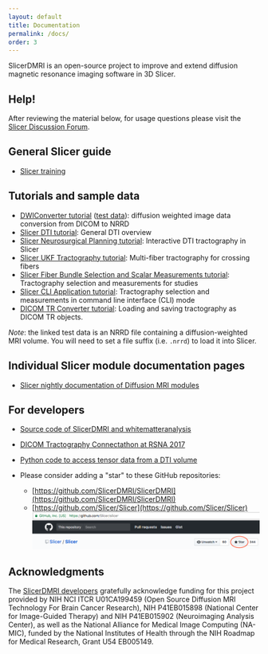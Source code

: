 ```yaml
---
layout: default
title: Documentation
permalink: /docs/
order: 3
---
```


SlicerDMRI is an open-source project to improve and extend diffusion magnetic resonance imaging software in 3D Slicer.

Help!
-----

After reviewing the material below, for usage questions please visit the [Slicer Discussion Forum](https://discourse.slicer.org).

General Slicer guide
---------------------
* [Slicer training](https://www.slicer.org/w/index.php/Documentation/Nightly/Training)

Tutorials and sample data
---------------------
* [DWIConverter tutorial](http://dmri.slicer.org/tutorials/dwi_converter) ([test data](https://github.com/Slicer/slicer.kitware.com-midas3-archive/releases/download/SHA256/717d68b4aee11b8ffba5dd5409ab87a658d9fbef3061a7dcd1088c0bf14a7473)): diffusion weighted image data conversion from DICOM to NRRD
* [Slicer DTI tutorial](http://dmri.slicer.org/tutorials/diffusion_mri_analysis): General DTI overview
* [Slicer Neurosurgical Planning tutorial](http://dmri.slicer.org/tutorials/neurosurgical_planning_dti): Interactive DTI tractography in Slicer
* [Slicer UKF Tractography tutorial](http://dmri.slicer.org/tutorials/ukf_tractography): Multi-fiber tractography for crossing fibers
* [Slicer Fiber Bundle Selection and Scalar Measurements tutorial](http://dmri.slicer.org/tutorials/tractography_measurement): Tractography selection and measurements for studies
* [Slicer CLI Application tutorial](http://dmri.slicer.org/tutorials/cli_measurements): Tractography selection and measurements in command line interface (CLI) mode
* [DICOM TR Converter tutorial](http://dmri.slicer.org/tutorials/dicom_tractography): Loading and saving tractography as DICOM TR objects.

*Note*: the linked test data is an NRRD file containing a diffusion-weighted MRI volume. You will need to set a file
suffix (i.e. `.nrrd`) to load it into Slicer.

Individual Slicer module documentation pages
---------------------
* [Slicer nightly documentation of Diffusion MRI modules](https://slicer.readthedocs.io/en/latest/user_guide/modules/index.html#diffusion)

For developers
---------------------
* [Source code of SlicerDMRI and whitematteranalysis](https://github.com/SlicerDMRI)
* [DICOM Tractography Connectathon at RSNA 2017](https://qiicr.gitbooks.io/dicom4qi/content/instructions/tractography-results-dicom-tr.html)
* [Python code to access tensor data from a DTI volume](https://slicer.readthedocs.io/en/latest/developer_guide/script_repository/volumes.html#access-values-in-a-dti-tensor-volume)

* Please consider adding a "star" to these GitHub repositories:
    * [https://github.com/SlicerDMRI/SlicerDMRI](https://github.com/SlicerDMRI/SlicerDMRI)
    * [https://github.com/Slicer/Slicer](https://github.com/Slicer/Slicer)
    ![While logged in to GitHub, please visit the two links above and select the "Star" button at the top right of the screen](../images/repo_star.png)

Acknowledgments
---------------

The [SlicerDMRI developers](https://github.com/orgs/SlicerDMRI/people)
gratefully acknowledge funding for this project provided by NIH NCI ITCR U01CA199459 (Open Source Diffusion MRI Technology For Brain Cancer Research), NIH P41EB015898 (National Center for Image-Guided Therapy) and NIH P41EB015902 (Neuroimaging Analysis Center), as well as the National Alliance for Medical Image Computing (NA-MIC), funded by the National Institutes of Health through the NIH Roadmap for Medical Research, Grant U54 EB005149.

